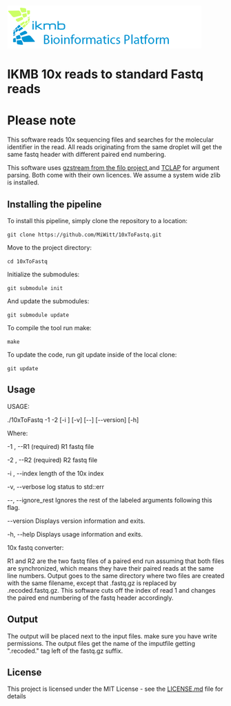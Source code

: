 ![](images/ikmb_bfx_logo.png)

# IKMB 10x reads to standard Fastq reads

# Please note

This software reads 10x sequencing files and searches for the molecular identifier in the read. All reads originating from the same droplet will get the same fastq header with different paired end numbering. 

This software uses [gzstream from the filo project ](https://github.com/arq5x/filo) and [TCLAP](https://github.com/eile/tclap) for argument parsing. Both come with their own licences. We assume a system wide zlib is installed.

## Installing the pipeline

To install this pipeline, simply clone the repository to a location:

`git clone https://github.com/MiWitt/10xToFastq.git`

Move to the project directory:

`cd 10xToFastq`

Initialize the submodules:

`git submodule init`

And update the submodules:

`git submodule update`

To compile the tool run make:

`make`

To update the code, run git update inside of the local clone:

`git update`

## Usage


USAGE: 

   ./10xToFastq  -1 <string> -2 <string> [-i <unsigned int>] [-v] [--]
                 [--version] [-h]

Where: 

   -1 <string>,  --R1 <string>
     (required)  R1 fastq file

   -2 <string>,  --R2 <string>
     (required)  R2 fastq file

   -i <unsigned int>,  --index <unsigned int>
     length of the 10x index

   -v,  --verbose
     log status to std::err

   --,  --ignore_rest
     Ignores the rest of the labeled arguments following this flag.

   --version
     Displays version information and exits.

   -h,  --help
     Displays usage information and exits.


   10x fastq converter:

   R1 and R2 are the two fastq files of a paired end run assuming that both
   files are synchronized, which means they have their paired reads at the
   same line numbers. Output goes to the same directory where two files are
   created with the same filename, except that .fastq.gz is replaced by
   .recoded.fastq.gz. This software cuts off the index of read 1 and
   changes the paired end numbering of the fastq header accordingly.

## Output

The output will be placed next to the input files. make sure you have write permissions. The output files get the name of the imputfile getting ".recoded." tag left of the fastq.gz suffix.

## License

This project is licensed under the MIT License - see the [LICENSE.md](LICENSE.md) file for details

